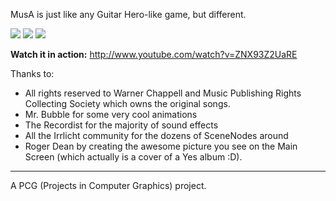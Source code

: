 MusA is just like any Guitar Hero-like game, but different.


<a href='http://img251.imageshack.us/img251/3362/47192407.png'><img src='http://img251.imageshack.us/img251/3362/47192407.th.png' border='0' /></a>
<a href='http://img696.imageshack.us/img696/6808/38097002.png'><img src='http://img696.imageshack.us/img696/6808/38097002.th.png' border='0' /></a>
<a href='http://img843.imageshack.us/img843/9318/musaf.png'><img src='http://img843.imageshack.us/img843/9318/musaf.th.png' border='0' /></a>

**Watch it in action:** http://www.youtube.com/watch?v=ZNX93Z2UaRE

Thanks to:
  * All rights reserved to Warner Chappell and Music Publishing Rights Collecting Society which owns the original songs.
  * Mr. Bubble for some very cool animations
  * The Recordist for the majority of sound effects
  * All the Irrlicht community for the dozens of SceneNodes around
  * Roger Dean by creating the awesome picture you see on the Main Screen (which actually is a cover of a Yes album :D).


---


A PCG (Projects in Computer Graphics) project.